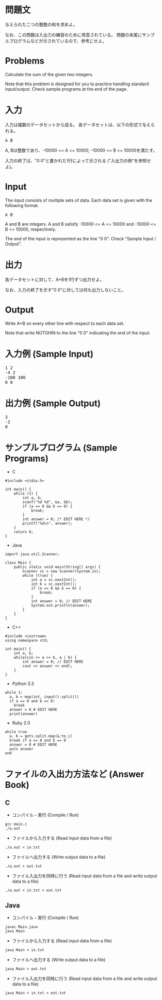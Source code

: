 問題文
==
与えられた二つの整数の和を求めよ。

なお、この問題は入出力の練習のために用意されている。
問題の末尾にサンプルプログラムなどが示されているので、参考にせよ。

Problems
==
Calculate the sum of the given two integers.

Note that this problem is designed for you to practice handling standard input/output.
Check sample programs at the end of the page.

入力
==
入力は複数のデータセットから成る。
各データセットは、以下の形式で与えられる。

<pre>
A B
</pre>

A, Bは整数であり、-10000 <= A <= 10000, -10000 <= B <= 10000を満たす。

入力の終了は、"0 0"と書かれた1行によって示される ("入出力の例"を参照せよ)。

Input
==
The input consists of multiple sets of data.
Each data set is given with the following format.

<pre>
A B
</pre>

A and B are integers. A and B satisfy -10000 <= A <= 10000 and -10000 <= B <= 10000, respectively.

The end of the input is represented as the line "0 0". Check "Sample Input / Output".

出力
==
各データセットに対して、A+Bを1行ずつ出力せよ。

なお、入力の終了を示す"0 0"に対しては何も出力しないこと。

Output
==
Write A+B on every other line with respect to each data set.

Note that write NOTGHIN to the line "0 0" indicating the end of the input.

入力例 (Sample Input)
==
<pre>
1 2
-4 2
-100 100
0 0
</pre>

出力例 (Sample Output)
==
<pre>
3
-2
0
</pre>

サンプルプログラム (Sample Programs)
==
* C

```
#include <stdio.h>

int main() {
    while (1) {
        int a, b;
        scanf("%d %d", &a, &b);
        if (a == 0 && b == 0) {
            break;
        }
        int answer = 0; /* EDIT HERE */
        printf("%d\n", answer);
    }
    return 0;
}
```

* Java

```
import java.util.Scanner;

class Main {
    public static void main(String[] args) {
        Scanner sc = new Scanner(System.in);
        while (true) {
            int a = sc.nextInt();
            int b = sc.nextInt();
            if (a == 0 && b == 0) {
                break;
            }
            int answer = 0; // EDIT HERE
            System.out.println(answer);
        }
    }
}
```

* C++

```
#include <iostream>
using namespace std;

int main() {
    int a, b;
    while(cin >> a >> b, a | b) {
        int answer = 0; // EDIT HERE
        cout << answer << endl;
    }
}
```

* Python 3.3

```
while 1:
  a, b = map(int, input().split())
  if a == 0 and b == 0:
    break
  answer = 0 # EDIT HERE
  print(answer)
```

* Ruby 2.0

```
while true
  a, b = gets.split.map(&:to_i)
  break if a == 0 and b == 0
  answer = 0 # EDIT HERE
  puts answer
end
```

ファイルの入出力方法など (Answer Book)
==
C
--

* コンパイル・実行 (Compile / Run)

```
gcc main.c
./a.out
```

* ファイルから入力する (Read input data from a file)

```
./a.out < in.txt
```

* ファイルへ出力する (Write output data to a file)

```
./a.out > out.txt
```

* ファイル入出力を同時に行う (Read input data from a file and write output data to a file)

```
./a.out < in.txt > out.txt
```

Java
--

* コンパイル・実行 (Compile / Run)

```
javac Main.java
java Main
```

* ファイルから入力する (Read input data from a file)

```
java Main < in.txt
```

* ファイルへ出力する (Write output data to a file)

```
java Main > out.txt
```

* ファイル入出力を同時に行う (Read input data from a file and write output data to a file)

```
java Main < in.txt > out.txt
```
